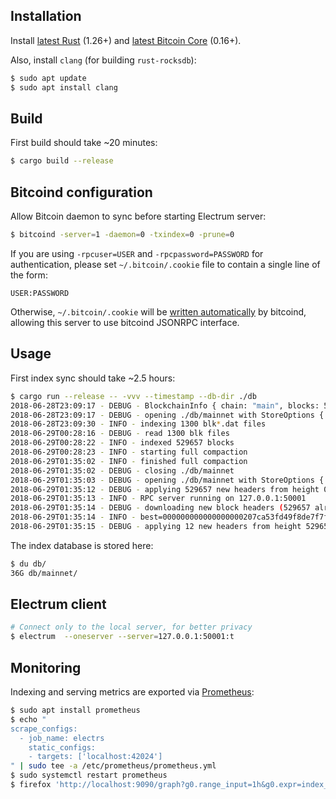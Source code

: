 ## Installation

Install [latest Rust](https://rustup.rs/) (1.26+) and [latest Bitcoin Core](https://bitcoincore.org/en/download/) (0.16+).

Also, install `clang` (for building `rust-rocksdb`):
```bash
$ sudo apt update
$ sudo apt install clang
```

## Build

First build should take ~20 minutes:
```bash
$ cargo build --release
```


## Bitcoind configuration

Allow Bitcoin daemon to sync before starting Electrum server:
```bash
$ bitcoind -server=1 -daemon=0 -txindex=0 -prune=0
```

If you are using `-rpcuser=USER` and `-rpcpassword=PASSWORD` for authentication, please set `~/.bitcoin/.cookie` file to contain a single line of the form:
```
USER:PASSWORD
```
Otherwise, `~/.bitcoin/.cookie` will be [written automatically](https://github.com/bitcoin/bitcoin/blob/0212187fc624ea4a02fc99bc57ebd413499a9ee1/contrib/debian/examples/bitcoin.conf#L70-L72) by bitcoind, allowing this server to use bitcoind JSONRPC interface.

## Usage

First index sync should take ~2.5 hours:
```bash
$ cargo run --release -- -vvv --timestamp --db-dir ./db
2018-06-28T23:09:17 - DEBUG - BlockchainInfo { chain: "main", blocks: 529656, headers: 529656, bestblockhash: "0000000000000000000d6344eeaa8dece87a438c25948e9038e8fecd4c64ac0f", size_on_disk: 197723753341, pruned: false }
2018-06-28T23:09:17 - DEBUG - opening ./db/mainnet with StoreOptions { bulk_import: true }
2018-06-28T23:09:30 - INFO - indexing 1300 blk*.dat files
2018-06-29T00:28:16 - DEBUG - read 1300 blk files
2018-06-29T00:28:22 - INFO - indexed 529657 blocks
2018-06-29T00:28:23 - INFO - starting full compaction
2018-06-29T01:35:02 - INFO - finished full compaction
2018-06-29T01:35:02 - DEBUG - closing ./db/mainnet
2018-06-29T01:35:03 - DEBUG - opening ./db/mainnet with StoreOptions { bulk_import: false }
2018-06-29T01:35:12 - DEBUG - applying 529657 new headers from height 0
2018-06-29T01:35:13 - INFO - RPC server running on 127.0.0.1:50001
2018-06-29T01:35:14 - DEBUG - downloading new block headers (529657 already indexed) from 000000000000000000207ca53fd49f8de7f7f67dcde34af505882ab2be5d8fc5
2018-06-29T01:35:14 - INFO - best=000000000000000000207ca53fd49f8de7f7f67dcde34af505882ab2be5d8fc5 height=529668 @ 2018-06-28T22:26:05Z (12 left to index)
2018-06-29T01:35:15 - DEBUG - applying 12 new headers from height 529657
```

The index database is stored here:
```bash
$ du db/
36G db/mainnet/
```

## Electrum client
```bash
# Connect only to the local server, for better privacy
$ electrum  --oneserver --server=127.0.0.1:50001:t
```

## Monitoring

Indexing and serving metrics are exported via [Prometheus](https://github.com/pingcap/rust-prometheus):

```bash
$ sudo apt install prometheus
$ echo "
scrape_configs:
  - job_name: electrs
    static_configs:
    - targets: ['localhost:42024']
" | sudo tee -a /etc/prometheus/prometheus.yml
$ sudo systemctl restart prometheus
$ firefox 'http://localhost:9090/graph?g0.range_input=1h&g0.expr=index_height&g0.tab=0'
```
